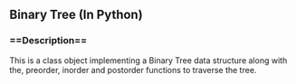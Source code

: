 ## Binary Tree (In Python)

### ==Description==</h3>
This is a class object implementing a Binary Tree  data structure along with the, preorder, inorder and postorder functions to traverse the tree.